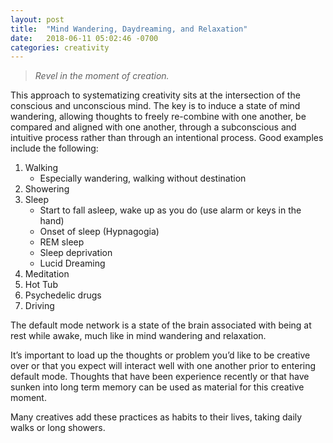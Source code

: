 ```yaml
---
layout: post
title:  "Mind Wandering, Daydreaming, and Relaxation"
date:   2018-06-11 05:02:46 -0700
categories: creativity
---
```


> _Revel in the moment of creation._

This approach to systematizing creativity sits at the intersection of the conscious and unconscious mind. The key is to induce a state of mind wandering, allowing thoughts to freely re-combine with one another, be compared and aligned with one another, through a subconscious and intuitive process rather than through an intentional process. Good examples include the following:  

1. Walking
	- Especially wandering, walking without destination
2. Showering
3. Sleep
	- Start to fall asleep, wake up as you do (use alarm or keys in the hand)
	- Onset of sleep (Hypnagogia)
	- REM sleep
	- Sleep deprivation
	- Lucid Dreaming
4. Meditation
5. Hot Tub
6. Psychedelic drugs
7. Driving  


The default mode network is a state of the brain associated with being at rest while awake, much like in mind wandering and relaxation.  

It’s important to load up the thoughts or problem you’d like to be creative over or that you expect will interact well with one another prior to entering default mode. Thoughts that have been experience recently or that have sunken into long term memory can be used as material for this creative moment.  

Many creatives add these practices as habits to their lives, taking daily walks or long showers. 
